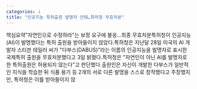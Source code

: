 ```yaml
---
categories: i
title: "인공지능 특허출원 발명자 안돼…특허청 무효처분"
---
```

핵심요약"자연인으로 수정하라"는 보정 요구에 불응…최종 무효처분특허청이 인공지능(AI)이 발명했다는 특허 출원을 받아들이지 않았다.특허청은 지난달 28일 미국의 AI 개발자 스티븐 테일러 씨가 "다부스(DABUS)"라는 이름의 인공지능을 발명자로 표시한 국제특허 출원을 무효처분했다고 3일 밝혔다.특허청은 "자연인이 아닌 AI를 발명자로 한 특허출원은 허용되지 않는다"고 판단했다.출원인은 자신이 개발한 다부스가 일반적인 지식을 학습한 뒤 식품 용기 등 2개의 서로 다른 발명을 스스로 창작했다고 주장했지만, 특허청은 이를 받아들이지 않